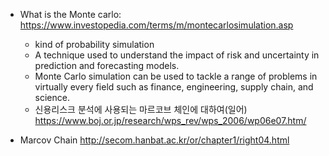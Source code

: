 
* What is the Monte carlo: https://www.investopedia.com/terms/m/montecarlosimulation.asp
   * kind of probability simulation
   * A technique used to understand the impact of risk and uncertainty in prediction and forecasting models.
   * Monte Carlo simulation can be used to tackle a range of problems in virtually every field such as finance, engineering, supply chain, and science.  
   * 신용리스크 분석에 사용되는 마르코브 체인에 대하여(일어) https://www.boj.or.jp/research/wps_rev/wps_2006/wp06e07.htm/

* Marcov Chain http://secom.hanbat.ac.kr/or/chapter1/right04.html 


